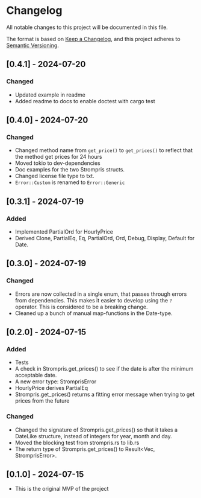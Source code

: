 # Changelog

All notable changes to this project will be documented in this file.

The format is based on [Keep a Changelog](https://keepachangelog.com/en/1.1.0/),
and this project adheres to [Semantic Versioning](https://semver.org/spec/v2.0.0.html).

## [0.4.1] - 2024-07-20
### Changed
- Updated example in readme
- Added readme to docs to enable doctest with cargo test

## [0.4.0] - 2024-07-20
### Changed
- Changed method name from `get_price()` to `get_prices()` to reflect that the method get prices for 24 hours
- Moved tokio to dev-dependencies
- Doc examples for the two Strompris structs.
- Changed license file type to txt.
- `Error::Custom` is renamed to `Error::Generic`

## [0.3.1] - 2024-07-19
### Added
- Implemented PartialOrd for HourlyPrice
- Derived Clone, PartialEq, Eq, PartialOrd, Ord, Debug, Display, Default for Date. 

## [0.3.0] - 2024-07-19
### Changed
- Errors are now collected in a single enum, that passes through errors from dependencies. This makes
it easier to develop using the `?` operator. This is considered to be a breaking change.
- Cleaned up a bunch of manual map-functions in the Date-type.

## [0.2.0] - 2024-07-15

### Added

- Tests
- A check in Strompris.get_prices() to see if the date is after
the minimum acceptable date. 
- A new error type: StromprisError
- HourlyPrice derives PartialEq
- Strompris.get_prices() returns a fitting error message when trying
to get prices from the future

### Changed

- Changed the signature of Strompris.get_prices() so that it takes
a DateLike structure, instead of integers for year, month and day.
- Moved the blocking test from strompris.rs to lib.rs
- The return type of Strompris.get_prices() to Result<Vec<HourlyPrice>, StromprisError>.


## [0.1.0] - 2024-07-15
- This is the original MVP of the project